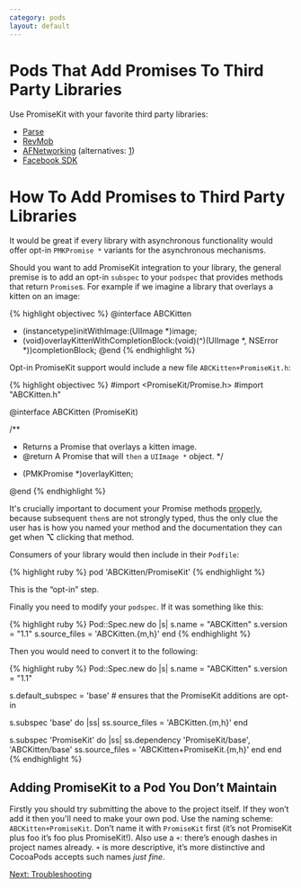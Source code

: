 ```yaml
---
category: pods
layout: default
---
```


# Pods That Add Promises To Third Party Libraries

Use PromiseKit with your favorite third party libraries:

* [Parse](https://github.com/hathway/Parse-PromiseKit)
* [RevMob](https://github.com/mxcl/PromiseKit/pull/47)
* [AFNetworking](https://github.com/csotiriou/AFNetworking-PromiseKit) (alternatives:  [1](https://github.com/skeeet/AFNetworking-PromiseKit))
* [Facebook SDK](https://github.com/FastrBooks/Facebook-PromiseKit)

# How To Add Promises to Third Party Libraries

It would be great if every library with asynchronous functionality would offer opt-in `PMKPromise *` variants for the asynchronous mechanisms.

Should you want to add PromiseKit integration to your library, the general premise is to add an opt-in `subspec` to your `podspec` that provides methods that return `Promise`s. For example if we imagine a library that overlays a kitten on an image:

{% highlight objectivec %}
@interface ABCKitten
- (instancetype)initWithImage:(UIImage *)image;
- (void)overlayKittenWithCompletionBlock:(void)(^)(UIImage *, NSError *))completionBlock;
@end
{% endhighlight %}

Opt-in PromiseKit support would include a new file `ABCKitten+PromiseKit.h`:

{% highlight objectivec %}
#import <PromiseKit/Promise.h>
#import "ABCKitten.h"


@interface ABCKitten (PromiseKit)

/**
 * Returns a Promise that overlays a kitten image.
 * @return A Promise that will `then` a `UIImage *` object.
 */
- (PMKPromise *)overlayKitten;

@end
{% endhighlight %}

It's crucially important to document your Promise methods [properly](http://nshipster.com/documentation/), because subsequent `then`s are not strongly typed, thus the only clue the user has is how you named your method and the documentation they can get when **⌥** clicking that method.

Consumers of your library would then include in their `Podfile`:

{% highlight ruby %}
pod 'ABCKitten/PromiseKit'
{% endhighlight %}

This is the “opt-in” step.

Finally you need to modify your `podspec`. If it was something like this:

{% highlight ruby %}
Pod::Spec.new do |s|
  s.name         = "ABCKitten"
  s.version      = "1.1"
  s.source_files = 'ABCKitten.{m,h}'
end
{% endhighlight %}

Then you would need to convert it to the following:

{% highlight ruby %}
Pod::Spec.new do |s|
  s.name         = "ABCKitten"
  s.version      = "1.1"

  s.default_subspec = 'base'  # ensures that the PromiseKit additions are opt-in

  s.subspec 'base' do |ss|
    ss.source_files = 'ABCKitten.{m,h}'
  end

  s.subspec 'PromiseKit' do |ss|
    ss.dependency 'PromiseKit/base', 'ABCKitten/base'
    ss.source_files = 'ABCKitten+PromiseKit.{m,h}'
  end
end
{% endhighlight %}


## Adding PromiseKit to a Pod You Don’t Maintain

Firstly you should try submitting the above to the project itself. If they won’t add it then you'll need to make your own pod. Use the naming scheme: `ABCKitten+PromiseKit`. Don’t name it with `PromiseKit` first (it’s not PromiseKit plus foo it’s foo plus PromiseKit!). Also use a `+`: there’s enough dashes in project names already. `+` is more descriptive, it’s more distinctive and CocoaPods accepts such names *just fine*.

<div><a class="pagination" href="/troubleshooting">Next: Troubleshooting</a></div>
